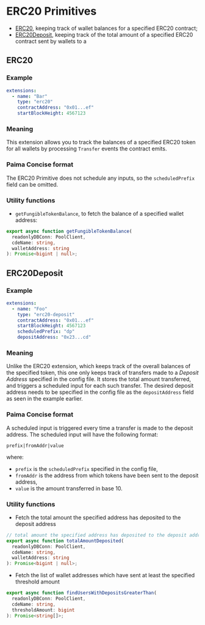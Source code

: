 # ERC20 Primitives

- [ERC20](#erc20), keeping track of wallet balances for a specified ERC20 contract;
- [ERC20Deposit](#erc20deposit), keeping track of the total amount of a specified ERC20 contract sent by wallets to a 

## ERC20

### Example

```yaml
extensions:
  - name: "Bar"
    type: "erc20"
    contractAddress: "0x01...ef"
    startBlockHeight: 4567123
```

### Meaning

This extension allows you to track the balances of a specified ERC20 token for all wallets by processing `Transfer` events the contract emits.

### Paima Concise format

The ERC20 Primitive does not schedule any inputs, so the `scheduledPrefix` field can be omitted.

### Utility functions

- `getFungibleTokenBalance`, to fetch the balance of a specified wallet address:

```ts
export async function getFungibleTokenBalance(
  readonlyDBConn: PoolClient,
  cdeName: string,
  walletAddress: string
): Promise<bigint | null>;
```

## ERC20Deposit

### Example

```yaml
extensions:
  - name: "Foo"
    type: "erc20-deposit"
    contractAddress: "0x01...ef"
    startBlockHeight: 4567123
    scheduledPrefix: "dp"
    depositAddress: "0x23...cd"
```

### Meaning

Unlike the ERC20 extension, which keeps track of the overall balances of the specified token, this one only keeps track of transfers made to a _Deposit Address_ specified in the config file. It stores the total amount transferred, and triggers a scheduled input for each such transfer. The desired deposit address needs to be specified in the config file as the `depositAddress` field as seen in the example earlier.

### Paima Concise format

A scheduled input is triggered every time a transfer is made to the deposit address. The scheduled input will have the following format:

```
prefix|fromAddr|value
```

where:

- `prefix` is the `scheduledPrefix` specified in the config file,
- `fromAddr` is the address from which tokens have been sent to the deposit address,
- `value` is the amount transferred in base 10.

### Utility functions

- Fetch the total amount the specified address has deposited to the deposit address

```ts
// total amount the specified address has deposited to the deposit address
export async function totalAmountDeposited(
  readonlyDBConn: PoolClient,
  cdeName: string,
  walletAddress: string
): Promise<bigint | null>;
```

- Fetch the list of wallet addresses which have sent at least the specified threshold amount

```ts
export async function findUsersWithDepositsGreaterThan(
  readonlyDBConn: PoolClient,
  cdeName: string,
  thresholdAmount: bigint
): Promise<string[]>;
```
